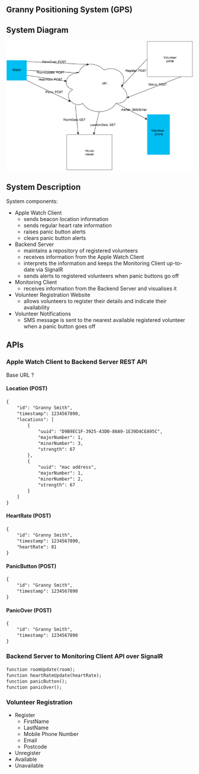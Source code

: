 ## Granny Positioning System (GPS)

## System Diagram

![System Diagram](https://raw.githubusercontent.com/dutchmvp/GPS/master/images/System%20Diagram.png?token=AApRRefrFxmDYG9tFR_Hfvf4yJj5UKlrks5WNNKcwA%3D%3D)

## System Description

System components:

- Apple Watch Client
    - sends beacon location information
    - sends regular heart rate information
    - raises panic button alerts
    - clears panic button alerts
- Backend Server
    - maintains a repository of registered volunteers
    - receives information from the Apple Watch Client
    - interprets the information and keeps the Monitoring Client up-to-date via SignalR
    - sends alerts to registered volunteers when panic buttons go off
- Monitoring Client
    - receives information from the Backend Server and visualises it
- Volunteer Registration Website
    - allows volunteers to register their details and indicate their availability
- Volunteer Notifications
    - SMS message is sent to the nearest available registered volunteer when a panic button goes off

## APIs

### Apple Watch Client to Backend Server REST API

Base URL ?

#### Location (POST)

```
{
    "id": "Granny Smith",
    "timestamp": 1234567890,
    "locations": [
        {
            "uuid": "D9B9EC1F-3925-43D0-80A9-1E39D4CEA95C",
            "majorNumber": 1,
            "minorNumber": 3,
            "strength": 67
        },
        {
            "uuid": "mac address",
            "majorNumber": 1,
            "minorNumber": 2,
            "strength": 67
        }
    ]
}
```

#### HeartRate (POST)

```
{
    "id": "Granny Smith",
    "timestamp": 1234567890,
    "heartRate": 81
}
```

#### PanicButton (POST)

```
{
    "id": "Granny Smith",
    "timestamp": 1234567890
}
```

#### PanicOver (POST)

```
{
    "id": "Granny Smith",
    "timestamp": 1234567890
}
```

### Backend Server to Monitoring Client API over SignalR

```
function roomUpdate(room);
function heartRateUpdate(heartRate);
function panicButton();
function panicOver();
```

### Volunteer Registration

- Register
    - FirstName
    - LastName
    - Mobile Phone Number
    - Email
    - Postcode
- Unregister
- Available
- Unavailable
